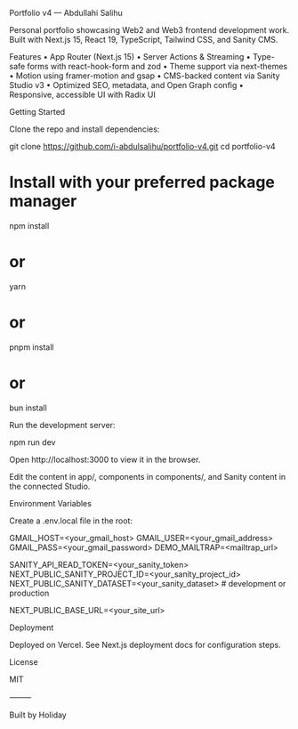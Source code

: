 Portfolio v4 — Abdullahi Salihu

Personal portfolio showcasing Web2 and Web3 frontend development work. Built with Next.js 15, React 19, TypeScript, Tailwind CSS, and Sanity CMS.

Features
• App Router (Next.js 15)
• Server Actions & Streaming
• Type-safe forms with react-hook-form and zod
• Theme support via next-themes
• Motion using framer-motion and gsap
• CMS-backed content via Sanity Studio v3
• Optimized SEO, metadata, and Open Graph config
• Responsive, accessible UI with Radix UI

Getting Started

Clone the repo and install dependencies:

git clone https://github.com/i-abdulsalihu/portfolio-v4.git
cd portfolio-v4

# Install with your preferred package manager

npm install

# or

yarn

# or

pnpm install

# or

bun install

Run the development server:

npm run dev

Open http://localhost:3000 to view it in the browser.

Edit the content in app/, components in components/, and Sanity content in the connected Studio.

Environment Variables

Create a .env.local file in the root:

GMAIL_HOST=<your_gmail_host>
GMAIL_USER=<your_gmail_address>
GMAIL_PASS=<your_gmail_password>
DEMO_MAILTRAP=<mailtrap_url>

SANITY_API_READ_TOKEN=<your_sanity_token>
NEXT_PUBLIC_SANITY_PROJECT_ID=<your_sanity_project_id>
NEXT_PUBLIC_SANITY_DATASET=<your_sanity_dataset> # development or production

NEXT_PUBLIC_BASE_URL=<your_site_url>

Deployment

Deployed on Vercel. See Next.js deployment docs for configuration steps.

License

MIT

⸻

Built by Holiday
